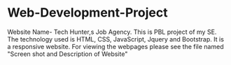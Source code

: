 # Web-Development-Project
Website Name- Tech Hunter,s Job Agency. 
This is PBL project of my SE. 
The technology used is HTML, CSS, JavaScript, Jquery and Bootstrap.
It is a responsive website.
For viewing the webpages please see the file named "Screen shot and Description of Website"
